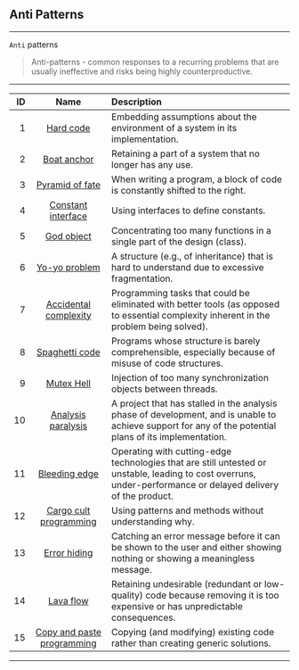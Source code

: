 ## Anti Patterns
***

`Anti` patterns
> Anti-patterns - common responses to a recurring problems that are usually ineffective
> and risks being highly counterproductive.

***
|  ID |                                          Name                                          | Description                                                                                                                                                   |
|----:|:--------------------------------------------------------------------------------------:|:--------------------------------------------------------------------------------------------------------------------------------------------------------------|
|   1 |                 [Hard code](https://en.wikipedia.org/wiki/Hard_coding)                 | Embedding assumptions about the environment of a system in its implementation.                                                                                |
|   2 |          [Boat anchor](https://en.wikipedia.org/wiki/Boat_anchor_(metaphor))           | Retaining a part of a system that no longer has any use.                                                                                                      |
|   3 |             [Pyramid of fate](https://en.wikipedia.org/wiki/Anti-pattern)              | When writing a program, a block of code is constantly shifted to the right.                                                                                   |
|   4 |         [Constant interface](https://en.wikipedia.org/wiki/Constant_interface)         | Using interfaces to define constants.                                                                                                                         |
|   5 |                 [God object](https://en.wikipedia.org/wiki/God_object)                 | Concentrating too many functions in a single part of the design (class).                                                                                      |
|   6 |              [Yo-yo problem](https://en.wikipedia.org/wiki/Yo-yo_problem)              | A structure (e.g., of inheritance) that is hard to understand due to excessive fragmentation.                                                                 |
|   7 |        [Accidental complexity](https://en.wikipedia.org/wiki/No_Silver_Bullet)         | Programming tasks that could be eliminated with better tools (as opposed to essential complexity inherent in the problem being solved).                       |
|   8 |             [Spaghetti code](https://en.wikipedia.org/wiki/Spaghetti_code)             | Programs whose structure is barely comprehensible, especially because of misuse of code structures.                                                           |
|   9 |                [Mutex Hell](https://en.wikipedia.org/wiki/Anti-pattern)                | Injection of too many synchronization objects between threads.                                                                                                |
|  10 |         [Analysis paralysis](https://en.wikipedia.org/wiki/Analysis_paralysis)         | A project that has stalled in the analysis phase of development, and is unable to achieve support for any of the potential plans of its implementation.       |
|  11 |              [Bleeding edge](https://en.wikipedia.org/wiki/Bleeding_Edge)              | Operating with cutting-edge technologies that are still untested or unstable, leading to cost overruns, under-performance or delayed delivery of the product. |
|  12 |     [Cargo cult programming](https://en.wikipedia.org/wiki/Cargo_cult_programming)     | Using patterns and methods without understanding why.                                                                                                         |
|  13 |               [Error hiding](https://en.wikipedia.org/wiki/Error_hiding)               | Catching an error message before it can be shown to the user and either showing nothing or showing a meaningless message.                                     |
|  14 |           [Lava flow](https://en.wikipedia.org/wiki/Lava_flow_(programming))           | Retaining undesirable (redundant or low-quality) code because removing it is too expensive or has unpredictable consequences.                                 |
|  15 | [Copy and paste programming](https://en.wikipedia.org/wiki/Copy-and-paste_programming) | Copying (and modifying) existing code rather than creating generic solutions.                                                                                 |
***
